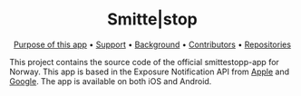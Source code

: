 <h1 align="center">
    Smitte|stop
</h1>

<p align="center">
  <a href="#what-is-the-purpose-of-this-app">Purpose of this app</a> •
  <a href="#support--feedback">Support</a> •
  <a href="#background-for-development-of-smittestop">Background</a> •
  <a href="#contributors">Contributors</a> •
  <a href="#repositories">Repositories</a>
</p>

This project contains the source code of the official smittestopp-app for Norway. This app is based in the Exposure Notification API from [Apple](https://www.apple.com/covid19/contacttracing/) and [Google](https://www.google.com/covid19/exposurenotifications/). The app is available on both iOS and Android.